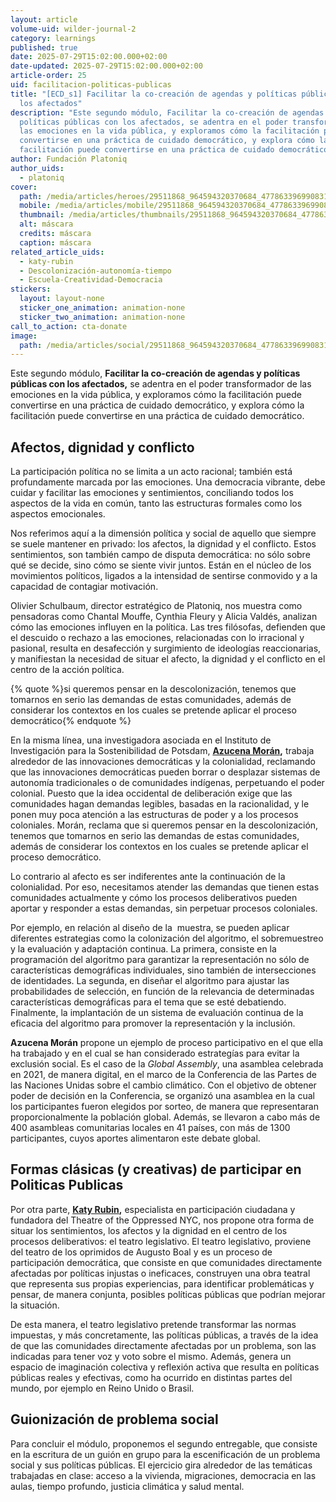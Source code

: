 ```yaml
---
layout: article
volume-uid: wilder-journal-2
category: learnings
published: true
date: 2025-07-29T15:02:00.000+02:00
date-updated: 2025-07-29T15:02:00.000+02:00
article-order: 25
uid: facilitacion-politicas-publicas
title: "[ECD_s1] Facilitar la co-creación de agendas y políticas públicas con
  los afectados"
description: "Este segundo módulo, Facilitar la co-creación de agendas y
  políticas públicas con los afectados, se adentra en el poder transformador de
  las emociones en la vida pública, y exploramos cómo la facilitación puede
  convertirse en una práctica de cuidado democrático, y explora cómo la
  facilitación puede convertirse en una práctica de cuidado democrático. "
author: Fundación Platoniq
author_uids:
  - platoniq
cover:
  path: /media/articles/heroes/29511868_964594320370684_4778633969908318208_n-420x280_c.jpg
  mobile: /media/articles/mobile/29511868_964594320370684_4778633969908318208_n-420x280_c.jpg
  thumbnail: /media/articles/thumbnails/29511868_964594320370684_4778633969908318208_n-420x280_c.jpg
  alt: máscara
  credits: máscara
  caption: máscara
related_article_uids:
  - katy-rubin
  - Descolonización-autonomía-tiempo
  - Escuela-Creatividad-Democracia
stickers:
  layout: layout-none
  sticker_one_animation: animation-none
  sticker_two_animation: animation-none
call_to_action: cta-donate
image:
  path: /media/articles/social/29511868_964594320370684_4778633969908318208_n-420x280_c.jpg
---
```

Este segundo módulo, **Facilitar la co-creación de agendas y políticas públicas con los afectados,** se adentra en el poder transformador de las emociones en la vida pública, y exploramos cómo la facilitación puede convertirse en una práctica de cuidado democrático, y explora cómo la facilitación puede convertirse en una práctica de cuidado democrático. 

## **Afectos, dignidad y conflicto**

La participación política no se limita a un acto racional; también está profundamente marcada por las emociones. Una democracia vibrante, debe cuidar y facilitar las emociones y sentimientos, conciliando todos los aspectos de la vida en común, tanto las estructuras formales como los aspectos emocionales. 

Nos referimos aquí a la dimensión política y social de aquello que siempre se suele mantener en privado: los afectos, la dignidad y el conflicto. Estos sentimientos, son también campo de disputa democrática: no sólo sobre qué se decide, sino cómo se siente vivir juntos. Están en el núcleo de los movimientos políticos, ligados a la intensidad de sentirse conmovido y a la capacidad de contagiar motivación.

Olivier Schulbaum, director estratégico de Platoniq, nos muestra como pensadoras como Chantal Mouffe, Cynthia Fleury y Alicia Valdés, analizan cómo las emociones influyen en la política. Las tres filósofas, defienden que el descuido o rechazo a las emociones, relacionadas con lo irracional y pasional, resulta en desafección y surgimiento de ideologías reaccionarias, y manifiestan la necesidad de situar el afecto, la dignidad y el conflicto en el centro de la acción política. 

{% quote %}si queremos pensar en la descolonización, tenemos que tomarnos en serio las demandas de estas comunidades, además de considerar los contextos en los cuales se pretende aplicar el proceso democrático{% endquote %}

En la misma línea, una investigadora asociada en el Instituto de Investigación para la Sostenibilidad de Potsdam, **[Azucena Morán](https://journal.platoniq.net/es/wilder-journal-2/interviews/Descolonizaci%C3%B3n-autonom%C3%ADa-tiempo/),** trabaja alrededor de las innovaciones democráticas y la colonialidad, reclamando que las innovaciones democráticas pueden borrar o desplazar sistemas de autonomía tradicionales o de comunidades indígenas, perpetuando el poder colonial. Puesto que la idea occidental de deliberación exige que las comunidades hagan demandas legibles, basadas en la racionalidad, y le ponen muy poca atención a las estructuras de poder y a los procesos coloniales. Morán, reclama que si queremos pensar en la descolonización, tenemos que tomarnos en serio las demandas de estas comunidades, además de considerar los contextos en los cuales se pretende aplicar el proceso democrático.

Lo contrario al afecto es ser indiferentes ante la continuación de la colonialidad. Por eso, necesitamos atender las demandas que tienen estas comunidades actualmente y cómo los procesos deliberativos pueden aportar y responder a estas demandas, sin perpetuar procesos coloniales. 

Por ejemplo, en relación al diseño de la  muestra, se pueden aplicar diferentes estrategias como la colonización del algoritmo, el sobremuestreo y la evaluación y adaptación continua. La primera, consiste en la programación del algoritmo para garantizar la representación no sólo de características demográficas individuales, sino también de intersecciones de identidades. La segunda, en diseñar el algoritmo para ajustar las probabilidades de selección, en función de la relevancia de determinadas características demográficas para el tema que se esté debatiendo. Finalmente, la implantación de un sistema de evaluación continua de la eficacia del algoritmo para promover la representación y la inclusión.

**Azucena Morán** propone un ejemplo de proceso participativo en el que ella ha trabajado y en el cual se han considerado estrategías para evitar la exclusión social. Es el caso de la *Global Assembly*, una asamblea celebrada en 2021, de manera digital, en el marco de la Conferencia de las Partes de las Naciones Unidas sobre el cambio climático. Con el objetivo de obtener poder de decisión en la Conferencia, se organizó una asamblea en la cual los participantes fueron elegidos por sorteo, de manera que representaran proporcionalmente la población global. Además, se llevaron a cabo más de 400 asambleas comunitarias locales en 41 países, con más de 1300 participantes, cuyos aportes alimentaron este debate global.

## **Formas clásicas (y creativas) de participar en Politicas Publicas**

Por otra parte, **[Katy Rubin](https://journal.platoniq.net/es/wilder-journal-2/interviews/katy-rubin/),** especialista en participación ciudadana y fundadora del Theatre of the Oppressed NYC, nos propone otra forma de situar los sentimientos, los afectos y la dignidad en el centro de los procesos deliberativos: el teatro legislativo. El teatro legislativo, proviene del teatro de los oprimidos de Augusto Boal y es un proceso de participación democrática, que consiste en que comunidades directamente afectadas por políticas injustas o ineficaces, construyen una obra teatral que representa sus propias experiencias, para identificar problemáticas y pensar, de manera conjunta, posibles políticas públicas que podrían mejorar la situación.

De esta manera, el teatro legislativo pretende transformar las normas impuestas, y más concretamente, las políticas públicas, a través de la idea de que las comunidades directamente afectadas por un problema, son las indicadas para tener voz y voto sobre el mismo. Además, genera un espacio de imaginación colectiva y reflexión activa que resulta en políticas públicas reales y efectivas, como ha ocurrido en distintas partes del mundo, por ejemplo en Reino Unido o Brasil.

## **Guionización de problema social**

Para concluir el módulo, proponemos el segundo entregable, que consiste en la escritura de un guión en grupo para la escenificación de un problema social y sus políticas públicas. El ejercicio gira alrededor de las temáticas trabajadas en clase: acceso a la vivienda, migraciones, democracia en las aulas, tiempo profundo, justicia climática y salud mental.
